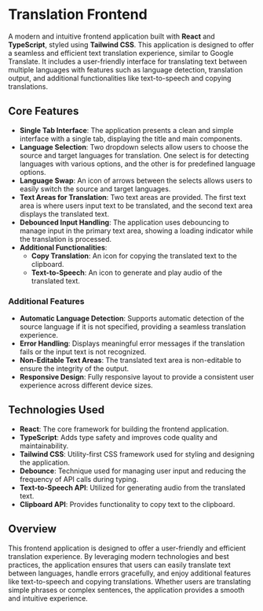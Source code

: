 # Translation Frontend

A modern and intuitive frontend application built with **React** and **TypeScript**, styled using **Tailwind CSS**. This application is designed to offer a seamless and efficient text translation experience, similar to Google Translate. It includes a user-friendly interface for translating text between multiple languages with features such as language detection, translation output, and additional functionalities like text-to-speech and copying translations.

## Core Features

- **Single Tab Interface**: The application presents a clean and simple interface with a single tab, displaying the title and main components.
- **Language Selection**: Two dropdown selects allow users to choose the source and target languages for translation. One select is for detecting languages with various options, and the other is for predefined language options.
- **Language Swap**: An icon of arrows between the selects allows users to easily switch the source and target languages.
- **Text Areas for Translation**: Two text areas are provided. The first text area is where users input text to be translated, and the second text area displays the translated text.
- **Debounced Input Handling**: The application uses debouncing to manage input in the primary text area, showing a loading indicator while the translation is processed.
- **Additional Functionalities**:
  - **Copy Translation**: An icon for copying the translated text to the clipboard.
  - **Text-to-Speech**: An icon to generate and play audio of the translated text.

### Additional Features

- **Automatic Language Detection**: Supports automatic detection of the source language if it is not specified, providing a seamless translation experience.
- **Error Handling**: Displays meaningful error messages if the translation fails or the input text is not recognized.
- **Non-Editable Text Areas**: The translated text area is non-editable to ensure the integrity of the output.
- **Responsive Design**: Fully responsive layout to provide a consistent user experience across different device sizes.

## Technologies Used

- **React**: The core framework for building the frontend application.
- **TypeScript**: Adds type safety and improves code quality and maintainability.
- **Tailwind CSS**: Utility-first CSS framework used for styling and designing the application.
- **Debounce**: Technique used for managing user input and reducing the frequency of API calls during typing.
- **Text-to-Speech API**: Utilized for generating audio from the translated text.
- **Clipboard API**: Provides functionality to copy text to the clipboard.

## Overview

This frontend application is designed to offer a user-friendly and efficient translation experience. By leveraging modern technologies and best practices, the application ensures that users can easily translate text between languages, handle errors gracefully, and enjoy additional features like text-to-speech and copying translations. Whether users are translating simple phrases or complex sentences, the application provides a smooth and intuitive experience.

